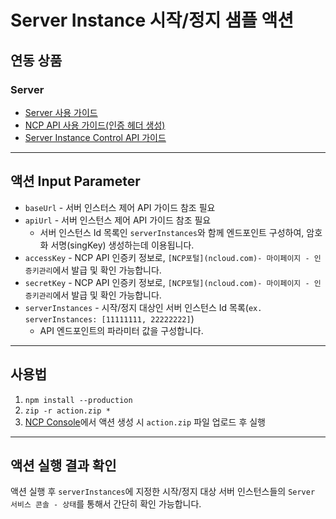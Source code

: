 # Server Instance 시작/정지 샘플 액션
## 연동 상품
### Server
+ [Server 사용 가이드](https://guide.ncloud-docs.com/docs/compute-server-virtualmachineserver-overview-vpc)
+ [NCP API 사용 가이드(인증 헤더 생성)](https://api.ncloud-docs.com/docs/common-ncpapi)
+ [Server Instance Control API 가이드](https://api.ncloud-docs.com/docs/compute-vserver-server-startserverinstances)

---
## 액션 Input Parameter
+ `baseUrl` - 서버 인스터스 제어 API 가이드 참조 필요
+ `apiUrl` - 서버 인스턴스 제어 API 가이드 참조 필요
  + 서버 인스턴스 Id 목록인 `serverInstances`와 함께 엔드포인트 구성하여, 암호화 서명(singKey) 생성하는데 이용됩니다.
+ `accessKey` - NCP API 인증키 정보로, `[NCP포털](ncloud.com)- 마이페이지 - 인증키관리`에서 발급 및 확인 가능합니다.
+ `secretKey` - NCP API 인증키 정보로, `[NCP포털](ncloud.com)- 마이페이지 - 인증키관리`에서 발급 및 확인 가능합니다.
+ `serverInstances` - 시작/정지 대상인 서버 인스턴스 Id 목록(`ex. serverInstances: [11111111, 22222222]`)
  + API 엔드포인트의 파라미터 값을 구성합니다.

---
## 사용법
1. `npm install --production`
2. `zip -r action.zip *`
3. [NCP Console](console.ncloud.com)에서 액션 생성 시 `action.zip` 파일 업로드 후 실행

---
## 액션 실행 결과 확인
액션 실행 후 `serverInstances`에 지정한 시작/정지 대상 서버 인스턴스들의 `Server 서비스 콘솔 - 상태`를 통해서 간단히 확인 가능합니다.